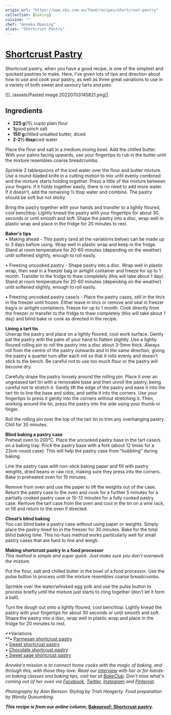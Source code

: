 ```yaml
---
origin_url: "https://www.sbs.com.au/food/recipes/shortcrust-pastry"
collection: [baking]
cuisine: ""
chef: "Anneka Manning"
alias: "Shortcrust Pastry"
---
```

# [Shortcrust Pastry](https://www.sbs.com.au/food/recipes/shortcrust-pastry)
Shortcrust pastry, when you have a good recipe, is one of the simplest and quickest pastries to make. Here, I've given lots of tips and direction about how to use and cook your pastry, as well as three great variations to use in a variety of both sweet and savoury tarts and pies.

![[../assets/Pasted image 20220703145821.png]]
## Ingredients

-   **225 g**(1½ cups) plain flour
-   **1**good pinch salt
-   **150 g**chilled unsalted butter, diced
-   **2-2½ tbsp**iced water

Place the flour and salt in a medium mixing bowl. Add the chilled butter. With your palms facing upwards, use your fingertips to rub in the butter until the mixture resembles coarse breadcrumbs.

Sprinkle 2 tablespoons of the iced water over the flour and butter mixture. Use a round-bladed knife in a cutting motion to mix until evenly combined and the mixture starts holding together. Press a little of the mixture between your fingers: if it holds together easily, there is no need to add more water. If it doesn’t, add the remaining ½ tbsp water and combine. The pastry should be soft but not sticky.

Bring the pastry together with your hands and transfer to a lightly floured, cool benchtop. Lightly knead the pastry with your fingertips for about 30 seconds or until smooth and soft. Shape the pastry into a disc, wrap well in plastic wrap and place in the fridge for 20 minutes to rest.

**Baker's tips**  
• Making ahead - This pastry (and all the variations below) can be made up to 3 days before using. Wrap well in plastic wrap and keep in the fridge. Stand at room temperature for 20-60 minutes (depending on the weather) until softened slightly, enough to roll easily.

• Freezing uncooked pastry - Shape pastry into a disc. Wrap well in plastic wrap, then seal in a freezer bag or airtight container and freeze for up to 1 month. Transfer to the fridge to thaw completely (this will take about 1 day). Stand at room temperature for 20-60 minutes (depending on the weather) until softened slightly, enough to roll easily.

• Freezing uncooked pastry case/s - Place the pastry cases, still in the tin/s in the freezer until frozen. Either leave in tin/s or remove and seal in freezer bag/s or airtight container/s. Freeze for up to 1 month. Cook directly from the freezer or transfer to the fridge to thaw completely (this will take about 1 day) and blind bake or cook as directed in the recipe.

**Lining a tart tin**  
Unwrap the pastry and place on a lightly floured, cool work surface. Gently pat the pastry with the palm of your hand to flatten slightly. Use a lightly floured rolling pin to roll the pastry into a disc about 3-5mm thick. Always roll from the centre of the pastry outwards and in the same direction, giving the pastry a quarter turn after each roll so that it rolls evenly and doesn’t stick to the bench. Be careful not to use too much flour or the pastry will become dry.

Carefully drape the pastry loosely around the rolling pin. Place it over an ungreased tart tin with a removable base and then unroll the pastry, being careful not to stretch it. Gently lift the edge of the pastry and ease it into the tart tin to line the base and sides, and settle it into the corners. Use your fingertips to press it gently into the corners without stretching it. Then, working around the tin, press the pastry into the side using your thumb or finger.

Roll the rolling pin over the top of the tart tin to trim any overhanging pastry. Chill for 30 minutes.

**Blind baking a pastry case**  
Preheat oven to 200°C. Place the uncooked pastry base in the tart case/s on a baking tray. Prick the pastry base with a fork (about 12 times for a 23cm round case). This will help the pastry case from "bubbling" during baking.

Line the pastry case with non-stick baking paper and fill with pastry weights, dried beans or raw rice, making sure they press into the corners. Bake in preheated oven for 15 minutes.

Remove from oven and use the paper to lift the weights out of the case. Return the pastry case to the oven and cook for a further 5 minutes for a partially cooked pastry case or 10-12 minutes for a fully cooked pastry case. Remove the tart case from the oven and cool in the tin on a wire rack, or fill and return to the oven if directed.

**Cheat’s blind baking**  
You can blind bake a pastry case without using paper or weights. Simply place the pastry-lined tin in the freezer for 30 minutes. Bake for the total blind baking time. This no-fuss method works particularly well for small pastry cases that are hard to line and weigh.

**Making shortcrust pastry in a food processor**  
_This method is simple and super quick. Just make sure you don’t overwork the mixture._

Put the flour, salt and chilled butter in the bowl of a food processor. Use the pulse button to process until the mixture resembles coarse breadcrumbs.

Sprinkle over the water/whisked egg yolk and use the pulse button to process briefly until the mixture just starts to cling together (don’t let it form a ball).

Turn the dough out onto a lightly floured, cool benchtop. Lightly knead the pastry with your fingertips for about 30 seconds or until smooth and soft. Shape the pastry into a disc, wrap well in plastic wrap and place in the fridge for 20 minutes to rest.

**Variations  
**• [Parmesan shortcrust pastry](http://www.sbs.com.au/food/recipes/parmesan-shortcrust-pastry)  
• [Sweet shortcrust pastry](http://www.sbs.com.au/food/recipes/sweet-shortcrust-pastry)  
• [Chocolate shortcrust pastry  
](http://www.sbs.com.au/food/recipes/chocolate-shortcrust-pastry)[• Sweet sage shortcrust pastry](http://www.sbs.com.au/food/recipes/sweet-sage-shortcrust-pastry)

_Anneka's mission is to connect home cooks with the magic of baking, and through this, with those they love. Read our [interview](http://www.sbs.com.au/food/article/2014/04/04/10-minutes-anneka-manning) with her or for hands-on baking classes and baking tips, visit her at [BakeClub](http://www.bakeclub.com.au/). Don't miss what's coming out of her oven via [Facebook](https://www.facebook.com/bakeclub.australia), [Twitter](https://twitter.com/anneka_manning), [Instagram](http://instagram.com/bakeclub_australia) and [Pinterest](http://www.pinterest.com/annekamanning/pins/)._

_Photography by Alan Benson. Styling by Trish Heagerty. Food preparation by Wendy Quisumbing._

___This recipe is from our online column,_ [Bakeproof: Shortcrust pastry](http://www.sbs.com.au/food/article/2014/06/19/bakeproof-shortcrust-pastry).__